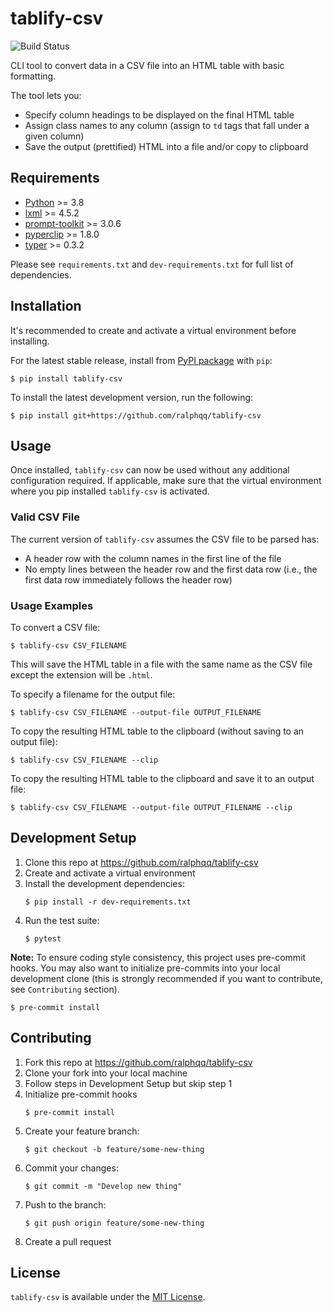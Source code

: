 # tablify-csv

![Build Status](https://github.com/ralphqq/tablify-csv/workflows/ralphqq-tablify-csv-ci/badge.svg)

CLI tool to convert data in a CSV file into an HTML table with basic formatting.

The tool lets you:

- Specify column headings to be displayed on the final HTML table
- Assign class names to any column (assign to `td` tags that fall under a given column)
- Save the output (prettified) HTML into a file and/or copy to clipboard

## Requirements
- [Python](https://www.python.org/downloads/release/python-380/) >= 3.8
- [lxml](https://lxml.de/) >= 4.5.2
- [prompt-toolkit](https://github.com/prompt-toolkit/python-prompt-toolkit) >= 3.0.6
- [pyperclip](https://pyperclip.readthedocs.io/en/latest/) >= 1.8.0
- [typer](https://github.com/tiangolo/typer-cli) >= 0.3.2

Please see `requirements.txt` and `dev-requirements.txt` for full list of dependencies.

## Installation
It's recommended to create and activate a virtual environment before installing.

For the latest stable release, install from [PyPI package](https://pypi.org/project/tablify-csv/) with `pip`:

```console
$ pip install tablify-csv
```

To install the latest development version, run the following:

```console
$ pip install git+https://github.com/ralphqq/tablify-csv
```

## Usage
Once installed, `tablify-csv` can now be used without any additional configuration required. If applicable, make sure that the virtual environment where you pip installed `tablify-csv` is activated.

### Valid CSV File
The current version of `tablify-csv` assumes the CSV file to be parsed has:

- A header row with the column names in the first line of the file
- No empty lines between the header row and the first data row (i.e., the first data row immediately follows the header row)

### Usage Examples
To convert a CSV file:

```console
$ tablify-csv CSV_FILENAME
```

This will save the HTML table in a file with the same name as the CSV file except the extension will be `.html`.

To specify a filename for the output file:

```console
$ tablify-csv CSV_FILENAME --output-file OUTPUT_FILENAME
```

To copy the resulting HTML table to the clipboard (without saving to an output file):

```console
$ tablify-csv CSV_FILENAME --clip
```

To copy the resulting HTML table to the clipboard and save it to an output file:

```console
$ tablify-csv CSV_FILENAME --output-file OUTPUT_FILENAME --clip
```

## Development Setup
1. Clone this repo at https://github.com/ralphqq/tablify-csv
2. Create and activate a virtual environment
3. Install the development dependencies:
    ```console
    $ pip install -r dev-requirements.txt
    ```
4. Run the test suite:
    ```console
    $ pytest
    ```

**Note:** To ensure coding style consistency, this project uses pre-commit hooks. You may also want to initialize pre-commits into your local development clone (this is strongly recommended if you want to contribute, see `Contributing` section).

```console
$ pre-commit install
```

## Contributing
1. Fork this repo at https://github.com/ralphqq/tablify-csv
2. Clone your fork into your local machine
3. Follow steps in Development Setup but skip step 1
4. Initialize pre-commit hooks
    ```console
    $ pre-commit install
    ```
5. Create your feature branch:
    ```console
    $ git checkout -b feature/some-new-thing
    ```
6. Commit your changes:
    ```console
    $ git commit -m "Develop new thing"
    ```
7. Push to the branch:
    ```console
    $ git push origin feature/some-new-thing
    ```
8. Create a pull request

## License
`tablify-csv` is available under the [MIT License](https://opensource.org/licenses/MIT).
